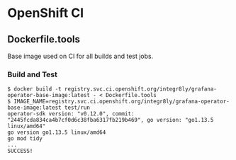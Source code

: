 # OpenShift CI

## Dockerfile.tools

Base image used on CI for all builds and test jobs.

### Build and Test

```shell
$ docker build -t registry.svc.ci.openshift.org/integr8ly/grafana-operator-base-image:latest - < Dockerfile.tools
$ IMAGE_NAME=registry.svc.ci.openshift.org/integr8ly/grafana-operator-base-image:latest test/run
operator-sdk version: "v0.12.0", commit: "2445fcda834ca4b7cf0d6c38fba6317fb219b469", go version: "go1.13.5 linux/amd64"
go version go1.13.5 linux/amd64
go mod tidy
...
SUCCESS!
```
